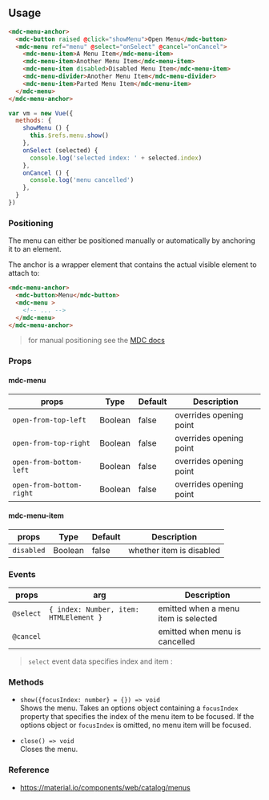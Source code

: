 ## Usage

```html
<mdc-menu-anchor>
  <mdc-button raised @click="showMenu">Open Menu</mdc-button>
  <mdc-menu ref="menu" @select="onSelect" @cancel="onCancel">
    <mdc-menu-item>A Menu Item</mdc-menu-item>
    <mdc-menu-item>Another Menu Item</mdc-menu-item>
    <mdc-menu-item disabled>Disabled Menu Item</mdc-menu-item>
    <mdc-menu-divider>Another Menu Item</mdc-menu-divider>
    <mdc-menu-item>Parted Menu Item</mdc-menu-item>
  </mdc-menu>
</mdc-menu-anchor>
```

```javascript
var vm = new Vue({
  methods: {
    showMenu () {
      this.$refs.menu.show()
    },
    onSelect (selected) {
      console.log('selected index: ' + selected.index)
    },
    onCancel () {
      console.log('menu cancelled')
    },
  }
})
```

### Positioning

The menu can either be positioned manually or automatically by anchoring it to an element.

The anchor is a wrapper element that contains the actual visible element to attach to:

```html
<mdc-menu-anchor>
  <mdc-button>Menu</mdc-button>
  <mdc-menu >
    <!-- ... -->
  </mdc-menu>
</mdc-menu-anchor>
```

> for manual positioning see the [MDC docs](https://material.io/components/web/catalog/menus/#manual-positioning)


### Props

#### mdc-menu

| props | Type | Default | Description |
|-------|------|---------|-------------|
|`open-from-top-left`|Boolean| false | overrides opening point |
|`open-from-top-right`|Boolean| false | overrides opening point |
|`open-from-bottom-left`|Boolean| false | overrides opening point |
|`open-from-bottom-right`|Boolean| false | overrides opening point |

#### mdc-menu-item
| props | Type | Default | Description |
|-------|------|---------|-------------|
|`disabled`|Boolean| false | whether item is disabled |



### Events 
| props | arg | Description |
|-------|-----|-------------|
|`@select`| `{ index: Number, item: HTMLElement }` | emitted when a menu item is selected   |
|`@cancel`| | emitted when menu is cancelled   |

> `select` event data specifies index and item :  


### Methods

- `show({focusIndex: number} = {}) => void`  
Shows the menu. Takes an options object containing a `focusIndex` property that 
specifies the index of the menu item to be focused.
If the options object or `focusIndex` is omitted, no menu item will be focused.

- `close() => void`  
Closes the menu.

### Reference
- <https://material.io/components/web/catalog/menus>
